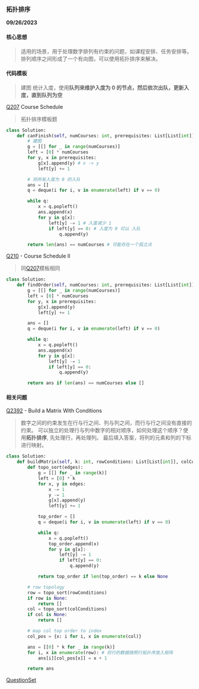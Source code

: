 ### 拓扑排序

**09/26/2023**

#### 核心思想

> 适用的场景，用于处理数字排列有约束的问题，如课程安排、任务安排等。排列顺序之间形成了一个有向图，可以使用拓扑排序来解决。

#### 代码模板

> 建图
> 统计入度，使用**队列来维护入度为 0 的节点，然后依次出队，更新入度，直到队列为空**

[Q207] Course Schedule

> 拓扑排序模板题

```python
class Solution:
    def canFinish(self, numCourses: int, prerequisites: List[List[int]]) -> bool:
        # 建图
        g = [[] for _ in range(numCourses)]
        left = [0] * numCourses
        for y, x in prerequisites:
            g[x].append(y) # x -> y
            left[y] += 1

        # 将所有入度为 0 的入队
        ans = []
        q = deque(i for i, v in enumerate(left) if v == 0)

        while q:
            x = q.popleft()
            ans.append(x)
            for y in g[x]:
                left[y] -= 1 # 入度减少 1
                if left[y] == 0: # 入度为 0 可以 入队
                    q.append(y)

        return len(ans) == numCourses # 可能存在一个孤立点
```

[Q210] - Course Schedule II

> 同[Q207]模板相同

```python
class Solution:
    def findOrder(self, numCourses: int, prerequisites: List[List[int]]) -> List[int]:
        g = [[] for _ in range(numCourses)]
        left = [0] * numCourses
        for y, x in prerequisites:
            g[x].append(y)
            left[y] += 1

        ans = []
        q = deque(i for i, v in enumerate(left) if v == 0)

        while q:
            x = q.popleft()
            ans.append(x)
            for y in g[x]:
                left[y] -= 1
                if left[y] == 0:
                    q.append(y)

        return ans if len(ans) == numCourses else []
```

#### 相关问题

[Q2392] - Build a Matrix With Conditions

> 数字之间的约束发生在行与行之间、列与列之间，而行与行之间没有直接的约束。
> 可以独立的处理行与列中数字的相对顺序，如何处理这个顺序？使用**拓扑排序**, 先处理行，再处理列。
> 最后填入答案，将列的元素和列的下标进行映射。

```python
class Solution:
    def buildMatrix(self, k: int, rowConditions: List[List[int]], colConditions: List[List[int]]) -> List[List[int]]:
        def topo_sort(edges):
            g = [[] for _ in range(k)]
            left = [0] * k
            for x, y in edges:
                x -= 1
                y -= 1
                g[x].append(y)
                left[y] += 1

            top_order = []
            q = deque(i for i, v in enumerate(left) if v == 0)

            while q:
                x = q.popleft()
                top_order.append(x)
                for y in g[x]:
                    left[y] -= 1
                    if left[y] == 0:
                        q.append(y)

            return top_order if len(top_order) == k else None

        # row topology
        row = topo_sort(rowConditions)
        if row is None:
            return []
        col = topo_sort(colConditions)
        if col is None:
            return []

        # map col top order to index
        col_pos = {x: i for i, x in enumerate(col)}

        ans = [[0] * k for _ in range(k)]
        for i, x in enumerate(row): # 将行的数据按照行拓扑序放入矩阵
            ans[i][col_pos[x]] = x + 1

        return ans
```

[QuestionSet]

[//]: #
[Q207]: https://leetcode.com/problems/course-schedule/description/
[Q210]: https://leetcode.com/problems/course-schedule-ii/description/
[Q2392]: https://leetcode.com/problems/build-a-matrix-with-conditions/description/
[QuestionSet]: https://leetcode.cn/tag/topological-sort/problemset/
